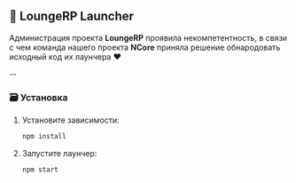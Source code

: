 ## 🚀 **LoungeRP Launcher**

Администрация проекта **LoungeRP** проявила некомпетентность, в связи с чем команда нашего проекта **NCore** приняла решение обнародовать исходный код их лаунчера ❤️

--

### 🗃 **Установка**

1. Установите зависимости:
   ```bash
   npm install
   ```

2. Запустите лаунчер:
   ```bash
   npm start
   ```
